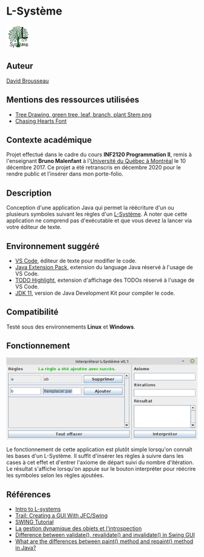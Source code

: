 # L-Système
<img src="res/icon.png" alt="Icône de l'application" width="64"/>

## Auteur
[David Brousseau](mailto:dbrsseau@gmail.com)

## Mentions des ressources utilisées
- [Tree Drawing, green tree, leaf, branch, plant Stem png](https://www.pngwing.com/en/free-png-zflyc)
- [Chasing Hearts Font](https://www.1001fonts.com/chasing-hearts-font.html)

## Contexte académique
Projet effectué dans le cadre du cours **INF2120 Programmation II**, remis à l'enseignant **Bruno Malenfant** à l'[Université du Québec à Montréal](https://etudier.uqam.ca/) le 10 décembre 2017. Ce projet a été retranscris en décembre 2020 pour le rendre public et l'insérer dans mon porte-folio.

## Description
Conception d'une application Java qui permet la réécriture d'un ou plusieurs symboles suivant les règles d'un [L-Système](https://fr.wikipedia.org/wiki/L-Syst%C3%A8me). À noter que cette application ne comprend pas d'exécutable et que vous devez la lancer via votre éditeur de texte.

## Environnement suggéré
- [VS Code](https://code.visualstudio.com/), éditeur de texte pour modifier le code.
- [Java Extension Pack](https://marketplace.visualstudio.com/items?itemName=vscjava.vscode-java-pack), extension du language Java réservé à l'usage de VS Code.
- [TODO Highlight](https://marketplace.visualstudio.com/items?itemName=wayou.vscode-todo-highlight), extension d'affichage des TODOs réservé à l'usage de VS Code.
- [JDK 11](https://openjdk.java.net/projects/jdk/11/), version de Java Development Kit pour compiler le code.

## Compatibilité
Testé sous des environnements **Linux** et **Windows**.

## Fonctionnement
![Capture d'écran de l'application](res/l-systeme.png)

Le fonctionnement de cette application est plutôt simple lorsqu'on connaît les bases d'un L-Système. Il suffit d'insérer les règles à suivre dans les cases à cet effet et d'entrer l'axiome de départ suivi du nombre d'itération. Le résultat s'affiche lorsqu'on appuie sur le bouton interpréter pour réécrire les symboles selon les règles ajoutées.

## Références
- [Intro to L-systems](https://morphocode.com/intro-to-l-systems/)
- [Trail: Creating a GUI With JFC/Swing](https://docs.oracle.com/javase/tutorial/uiswing/)
- [SWING Tutorial](https://www.tutorialspoint.com/swing/index.htm)
- [La gestion dynamique des objets et l'introspection](https://www.jmdoudoux.fr/java/dej/chap-introspection.htm#introspection-3)
- [Difference between validate(), revalidate() and invalidate() in Swing GUI](https://stackoverflow.com/questions/9510125/difference-between-validate-revalidate-and-invalidate-in-swing-gui)
- [What are the differences between paint() method and repaint() method in Java?](https://www.tutorialspoint.com/what-are-the-differences-between-paint-method-and-repaint-method-in-java)